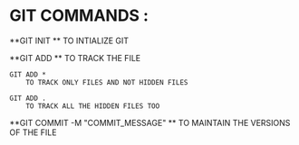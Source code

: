 # GIT COMMANDS :

**GIT INIT ** 
     TO INTIALIZE GIT

**GIT ADD   **
     TO TRACK THE FILE

    GIT ADD * 
        TO TRACK ONLY FILES AND NOT HIDDEN FILES

    GIT ADD . 
        TO TRACK ALL THE HIDDEN FILES TOO
        
**GIT COMMIT -M "COMMIT_MESSAGE"  **
     TO MAINTAIN THE VERSIONS OF THE FILE   

